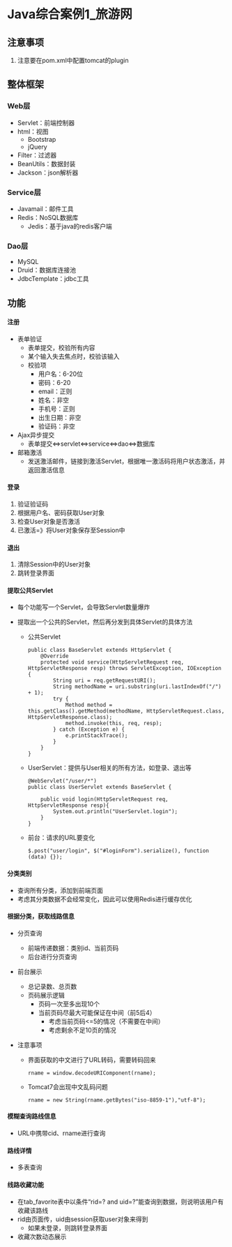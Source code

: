 # Java综合案例1_旅游网

## 注意事项

1. 注意要在pom.xml中配置tomcat的plugin

## 整体框架

### Web层

- Servlet：前端控制器
- html：视图
  - Bootstrap
  - jQuery
- Filter：过滤器
- BeanUtils：数据封装
- Jackson：json解析器

### Service层

- Javamail：邮件工具
- Redis：NoSQL数据库
  - Jedis：基于java的redis客户端

### Dao层

- MySQL
- Druid：数据库连接池
- JdbcTemplate：jdbc工具

## 功能

#### 注册

- 表单验证
  - 表单提交，校验所有内容
  - 某个输入失去焦点时，校验该输入
  - 校验项
    - 用户名：6-20位
    - 密码：6-20
    - email：正则
    - 姓名：非空
    - 手机号：正则
    - 出生日期：非空
    - 验证码：非空
- Ajax异步提交
  - 表单提交<=>servlet<=>service<=>dao<=>数据库
- 邮箱激活
  - 发送激活邮件，链接到激活Servlet，根据唯一激活码将用户状态激活，并返回激活信息

#### 登录

1. 验证验证码
2. 根据用户名、密码获取User对象
3. 检查User对象是否激活
4. 已激活=》将User对象保存至Session中

#### 退出

1. 清除Session中的User对象
2. 跳转登录界面

#### 提取公共Servlet

- 每个功能写一个Servlet，会导致Servlet数量爆炸

- 提取出一个公共的Servlet，然后再分发到具体Servlet的具体方法

  - 公共Servlet

    ```
    public class BaseServlet extends HttpServlet {
        @Override
        protected void service(HttpServletRequest req, HttpServletResponse resp) throws ServletException, IOException {
            String uri = req.getRequestURI();
            String methodName = uri.substring(uri.lastIndexOf("/") + 1);
            try {
                Method method = this.getClass().getMethod(methodName, HttpServletRequest.class, HttpServletResponse.class);
                method.invoke(this, req, resp);
            } catch (Exception e) {
                e.printStackTrace();
            }
        }
    }
    ```

  - UserServlet：提供与User相关的所有方法，如登录、退出等

    ```
    @WebServlet("/user/*")
    public class UserServlet extends BaseServlet {
    
        public void login(HttpServletRequest req, HttpServletResponse resp){
            System.out.println("UserServlet.login");
        }
    }
    ```

  - 前台：请求的URL要变化

    ```
    $.post("user/login", $("#loginForm").serialize(), function (data) {});
    ```

#### 分类类别

- 查询所有分类，添加到前端页面
- 考虑其分类数据不会经常变化，因此可以使用Redis进行缓存优化

#### 根据分类，获取线路信息

- 分页查询
  - 前端传递数据：类别id、当前页码
  - 后台进行分页查询

- 前台展示
  - 总记录数、总页数
  - 页码展示逻辑
    - 页码一次至多出现10个
    - 当前页码尽最大可能保证在中间（前5后4）
      - 考虑当前页码<=5的情况（不需要在中间）
      - 考虑剩余不足10页的情况

- 注意事项

  - 界面获取的中文进行了URL转码，需要转码回来

    ```
    rname = window.decodeURIComponent(rname);
    ```

  - Tomcat7会出现中文乱码问题

    ```
    rname = new String(rname.getBytes("iso-8859-1"),"utf-8");
    ```

#### 模糊查询路线信息

- URL中携带cid、rname进行查询

#### 路线详情

- 多表查询

#### 线路收藏功能

- 在tab_favorite表中以条件“rid=? and uid=?”能查询到数据，则说明该用户有收藏该路线
- rid由页面传，uid由session获取user对象来得到
  - 如果未登录，则跳转登录界面
- 收藏次数动态展示

